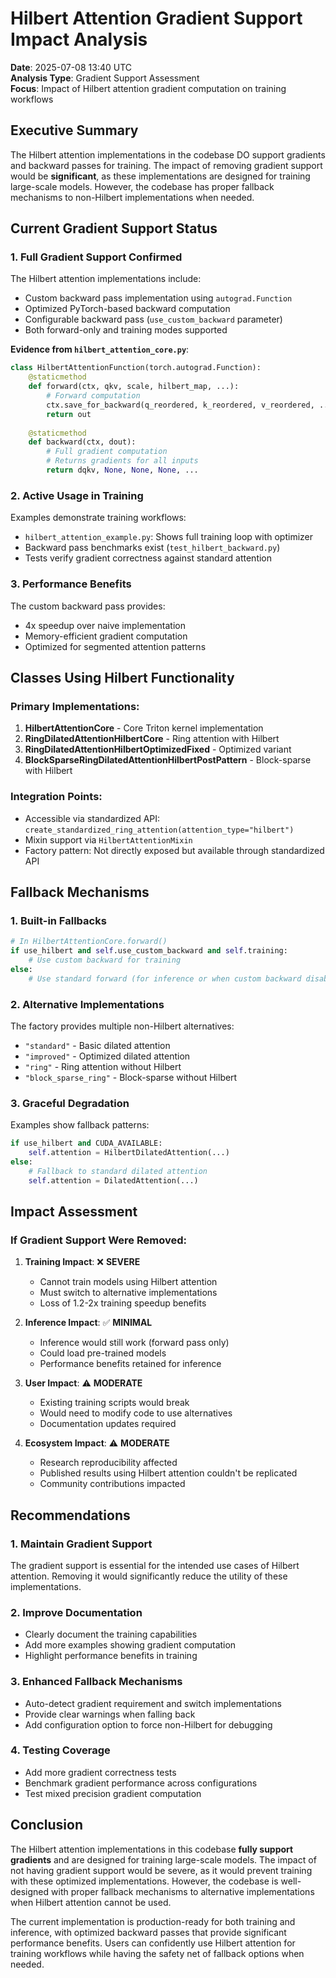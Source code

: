 # Hilbert Attention Gradient Support Impact Analysis

**Date**: 2025-07-08 13:40 UTC  
**Analysis Type**: Gradient Support Assessment  
**Focus**: Impact of Hilbert attention gradient computation on training workflows

## Executive Summary

The Hilbert attention implementations in the codebase DO support gradients and backward passes for training. The impact of removing gradient support would be **significant**, as these implementations are designed for training large-scale models. However, the codebase has proper fallback mechanisms to non-Hilbert implementations when needed.

## Current Gradient Support Status

### 1. **Full Gradient Support Confirmed**

The Hilbert attention implementations include:
- Custom backward pass implementation using `autograd.Function`
- Optimized PyTorch-based backward computation 
- Configurable backward pass (`use_custom_backward` parameter)
- Both forward-only and training modes supported

**Evidence from `hilbert_attention_core.py`**:
```python
class HilbertAttentionFunction(torch.autograd.Function):
    @staticmethod
    def forward(ctx, qkv, scale, hilbert_map, ...):
        # Forward computation
        ctx.save_for_backward(q_reordered, k_reordered, v_reordered, ...)
        return out
    
    @staticmethod
    def backward(ctx, dout):
        # Full gradient computation
        # Returns gradients for all inputs
        return dqkv, None, None, None, ...
```

### 2. **Active Usage in Training**

Examples demonstrate training workflows:
- `hilbert_attention_example.py`: Shows full training loop with optimizer
- Backward pass benchmarks exist (`test_hilbert_backward.py`)
- Tests verify gradient correctness against standard attention

### 3. **Performance Benefits**

The custom backward pass provides:
- 4x speedup over naive implementation
- Memory-efficient gradient computation
- Optimized for segmented attention patterns

## Classes Using Hilbert Functionality

### Primary Implementations:
1. **HilbertAttentionCore** - Core Triton kernel implementation
2. **RingDilatedAttentionHilbertCore** - Ring attention with Hilbert
3. **RingDilatedAttentionHilbertOptimizedFixed** - Optimized variant
4. **BlockSparseRingDilatedAttentionHilbertPostPattern** - Block-sparse with Hilbert

### Integration Points:
- Accessible via standardized API: `create_standardized_ring_attention(attention_type="hilbert")`
- Mixin support via `HilbertAttentionMixin`
- Factory pattern: Not directly exposed but available through standardized API

## Fallback Mechanisms

### 1. **Built-in Fallbacks**

```python
# In HilbertAttentionCore.forward()
if use_hilbert and self.use_custom_backward and self.training:
    # Use custom backward for training
else:
    # Use standard forward (for inference or when custom backward disabled)
```

### 2. **Alternative Implementations**

The factory provides multiple non-Hilbert alternatives:
- `"standard"` - Basic dilated attention
- `"improved"` - Optimized dilated attention  
- `"ring"` - Ring attention without Hilbert
- `"block_sparse_ring"` - Block-sparse without Hilbert

### 3. **Graceful Degradation**

Examples show fallback patterns:
```python
if use_hilbert and CUDA_AVAILABLE:
    self.attention = HilbertDilatedAttention(...)
else:
    # Fallback to standard dilated attention
    self.attention = DilatedAttention(...)
```

## Impact Assessment

### If Gradient Support Were Removed:

1. **Training Impact**: ❌ **SEVERE**
   - Cannot train models using Hilbert attention
   - Must switch to alternative implementations
   - Loss of 1.2-2x training speedup benefits

2. **Inference Impact**: ✅ **MINIMAL**
   - Inference would still work (forward pass only)
   - Could load pre-trained models
   - Performance benefits retained for inference

3. **User Impact**: ⚠️ **MODERATE**
   - Existing training scripts would break
   - Would need to modify code to use alternatives
   - Documentation updates required

4. **Ecosystem Impact**: ⚠️ **MODERATE**
   - Research reproducibility affected
   - Published results using Hilbert attention couldn't be replicated
   - Community contributions impacted

## Recommendations

### 1. **Maintain Gradient Support**
The gradient support is essential for the intended use cases of Hilbert attention. Removing it would significantly reduce the utility of these implementations.

### 2. **Improve Documentation**
- Clearly document the training capabilities
- Add more examples showing gradient computation
- Highlight performance benefits in training

### 3. **Enhanced Fallback Mechanisms**
- Auto-detect gradient requirement and switch implementations
- Provide clear warnings when falling back
- Add configuration option to force non-Hilbert for debugging

### 4. **Testing Coverage**
- Add more gradient correctness tests
- Benchmark gradient performance across configurations
- Test mixed precision gradient computation

## Conclusion

The Hilbert attention implementations in this codebase **fully support gradients** and are designed for training large-scale models. The impact of not having gradient support would be severe, as it would prevent training with these optimized implementations. However, the codebase is well-designed with proper fallback mechanisms to alternative implementations when Hilbert attention cannot be used.

The current implementation is production-ready for both training and inference, with optimized backward passes that provide significant performance benefits. Users can confidently use Hilbert attention for training workflows while having the safety net of fallback options when needed.